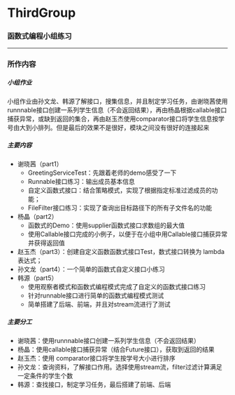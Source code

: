 # ThirdGroup
### 函数式编程小组练习
-----
### 所作内容
##### 小组作业
小组作业由孙文龙、韩源了解接口，搜集信息，并且制定学习任务，由谢晓茜使用runnnable接口创建一系列学生信息（不会返回结果），再由杨晶根据callable接口捕获异常，或缺到返回的集合，再由赵玉杰使用comparator接口将学生信息按学号由大到小排列。但是最后的效果不是很好，模块之间没有很好的连接起来
##### 主要内容
- 谢晓茜（part1）
    - GreetingServiceTest：先跟着老师的demo感受了一下
    - Runnable接口练习：输出成员基本信息
    - 自定义函数式接口：结合策略模式，实现了根据指定标准过滤成员的功能；
    - FileFilter接口练习：实现了查询出目标路径下的所有子文件名的功能
- 杨晶（part2）
    - 函数式的Demo：使用supplier函数式接口求数组的最大值
    - 使用Callable接口完成的小例子，以便于在小组中用Callable接口捕获异常并获得返回值
- 赵玉杰（part3）：创建自定义函数函数式接口Test，数式接口转换为 lambda 表达式；
- 孙文龙（part4）：一个简单的函数式自定义接口小练习
- 韩源（part5）
    - 使用观察者模式和函数式编程模式完成了自定义的函数式接口练习 
    - 针对runnable接口进行简单的函数式编程模式测试 
    - 简单搭建了后端、前端，并且对stream流进行了测试
##### 主要分工
- 谢晓茜：使用runnnable接口创建一系列学生信息（不会返回结果）
- 杨晶：使用callable接口捕获异常（结合Future接口），获取到返回的结果
- 赵玉杰：使用 comparator接口将学生按学号大小进行排序
- 孙文龙：查询资料，了解接口作用。选择使用stream流，filter过滤计算满足一定条件的学生个数
- 韩源：查找接口，制定学习任务，最后搭建了前端、后端

